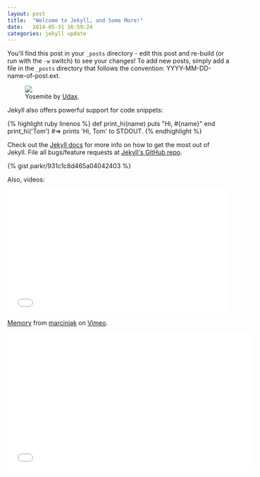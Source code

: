 ```yaml
---
layout: post
title:  "Welcome to Jekyll, and Some More!"
date:   2014-05-31 16:59:24
categories: jekyll update
---
```


You'll find this post in your `_posts` directory - edit this post and re-build (or run with the `-w` switch) to see your changes!
To add new posts, simply add a file in the `_posts` directory that follows the convention: YYYY-MM-DD-name-of-post.ext.

<figure>
<img src="https://farm3.staticflickr.com/2253/2237474864_0765d1f139.jpg" />

<figcaption>
Yosemite by <a href="https://www.flickr.com/photos/udax/2237474864/in/photolist-4pHDjQ-56YaeZ-7mHDny-7MqHS8-4FBvtd-9Dy4ax-DvRQ4-7kpqom-9ZP5Es-7PGVs-gEzTB7-dbrBVY-enU5Uj-6ADKkQ-cbnWtu-6i2gvj-7nWSLc-c5ieBs-9Gb8iQ-jqS2K1/" target="_blank">Udax</a>.
</figcaption>
</figure>

Jekyll also offers powerful support for code snippets:

{% highlight ruby linenos %}
def print_hi(name)
  puts "Hi, #{name}"
end
print_hi('Tom')
#=> prints 'Hi, Tom' to STDOUT.
{% endhighlight %}

Check out the [Jekyll docs][jekyll] for more info on how to get the most out of Jekyll. File all bugs/feature requests at [Jekyll's GitHub repo][jekyll-gh].

[jekyll-gh]: https://github.com/mojombo/jekyll
[jekyll]:    http://jekyllrb.com

{% gist parkr/931c1c8d465a04042403 %}

Also, videos:

<iframe src="//player.vimeo.com/video/96514925?badge=0" width="500" height="281" frameborder="0" webkitallowfullscreen mozallowfullscreen allowfullscreen></iframe> <p><a href="http://vimeo.com/96514925">Memory</a> from <a href="http://vimeo.com/marciniak">marciniak</a> on <a href="https://vimeo.com">Vimeo</a>.</p>

<iframe width="560" height="315" src="//www.youtube.com/embed/HIG7PVa8SS8" frameborder="0" allowfullscreen></iframe>

